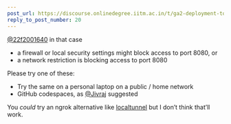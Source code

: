```yaml
---
post_url: https://discourse.onlinedegree.iitm.ac.in/t/ga2-deployment-tools-discussion-thread-tds-jan-2025/161120/21
reply_to_post_number: 20
---
```

[@22f2001640](/u/22f2001640) in that case

* a firewall or local security settings might block access to port 8080, or
* a network restriction is blocking access to port 8080

Please try one of these:

* Try the same on a personal laptop on a public / home network
* GitHub codespaces, as [@Jivraj](/u/jivraj) suggested

You *could* try an ngrok alternative like [localtunnel](https://localtunnel.github.io/www/) but I don’t think that’ll work.
